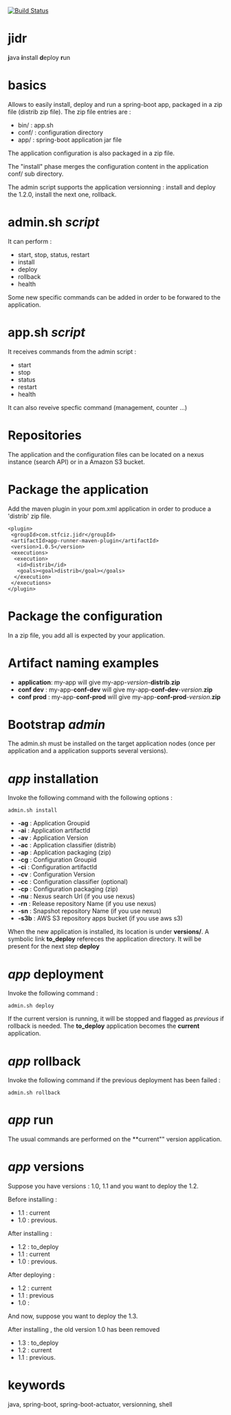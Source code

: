 [![Build Status](https://travis-ci.org/scizeron/mmc.svg?branch=master)](https://travis-ci.org/scizeron/jidr)

# jidr

**j**ava **i**nstall **d**eploy **r**un

# basics

Allows to easily install, deploy and run a spring-boot app, packaged in a zip file (distrib zip file).
The zip file entries are :

* bin/ : app.sh 
* conf/ :  configuration directory
* app/ : spring-boot application jar file

The application configuration is also packaged in a zip file.

The "install" phase merges the configuration content in the application conf/ sub directory.

The admin script supports the application versionning : install and deploy the 1.2.0, install the next one, rollback.

# admin.sh _script_

It can perform :

* start, stop, status, restart
* install
* deploy
* rollback
* health

Some new specific commands can be added in order to be forwared to the application.

# app.sh _script_

It receives commands from the admin script :

* start
* stop
* status
* restart
* health
 
It can also reveive specfic command (management, counter ...)

# Repositories

The application and the configuration files can be located on a nexus instance (search API) or in a Amazon S3 bucket.

# Package the application

Add the maven plugin in your pom.xml application in order to produce a 'distrib' zip file.

    <plugin>
     <groupId>com.stfciz.jidr</groupId>
     <artifactId>app-runner-maven-plugin</artifactId>
     <version>1.0.5</version>
     <executions>
      <execution>
       <id>distrib</id>
       <goals><goal>distrib</goal></goals>
      </execution>
     </executions>
    </plugin>

# Package the configuration

In a zip file, you add all is expected by your application. 

# Artifact naming examples 

* **application**: my-app will give my-app-_version_-**distrib**.**zip**
* **conf dev** : my-app-**conf-dev** will give my-app-**conf-dev**-_version_.**zip**
* **conf prod** : my-app-**conf-prod** will give my-app-**conf-prod**-_version_.**zip**

# Bootstrap _admin_

The admin.sh must be installed on the target application nodes (once per application and a application supports several versions).

# _app_ installation

Invoke the following command with the following options : 
    
    admin.sh install

* **-ag** : Application Groupid
* **-ai** : Application artifactId 
* **-av** : Application Version
* **-ac** : Application classifier (distrib)
* **-ap** : Application packaging (zip)
* **-cg** : Configuration Groupid
* **-ci** : Configuration artifactId 
* **-cv** : Configuration Version
* **-cc** : Configuration classifier (optional)
* **-cp** : Configuration packaging (zip)
* **-nu** : Nexus search Url (if you use nexus)
* **-rn** : Release repository Name (if you use nexus)
* **-sn** : Snapshot repository Name (if you use nexus)
* **-s3b** : AWS S3 repository apps bucket (if you use aws s3)

When the new application is installed, its location is under **versions/**. 
A symbolic link **to_deploy** refereces the application directory. It will be present for the next step **deploy**
 
# _app_ deployment
 
Invoke the following command : 
    
    admin.sh deploy

If the current version is running, it will be stopped and flagged as _previous_ if rollback is needed.
The **to_deploy** application becomes the **current** application.

# _app_ rollback
 
Invoke the following command  if the previous deployment has been failed : 
    
    admin.sh rollback

# _app_ run

The usual commands are performed on the **current"" version application.

# _app_ versions

Suppose you have versions : 1.0, 1.1 and you want to deploy the 1.2.

Before installing : 

* 1.1 : current
* 1.0 : previous.

After installing : 

* 1.2 : to_deploy
* 1.1 : current
* 1.0 : previous.

After deploying : 

* 1.2 : current
* 1.1 : previous
* 1.0 : 

And now, suppose you want to deploy the 1.3.

After installing , the old version 1.0 has been removed

* 1.3 : to_deploy
* 1.2 : current
* 1.1 : previous.

# keywords

java, spring-boot, spring-boot-actuator, versionning, shell 


